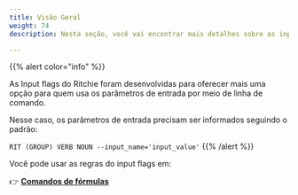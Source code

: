 ```yaml
---
title: Visão Geral
weight: 74
description: Nesta seção, você vai encontrar mais detalhes sobre as input flags

---
```


{{% alert color="info" %}}

As Input flags do Ritchie foram desenvolvidas para oferecer mais uma opção para quem usa os parâmetros de entrada por meio de linha de comando. 

Nesse caso, os parâmetros de entrada precisam ser informados seguindo o padrão:

`RIT (GROUP) VERB NOUN --input_name='input_value'` 
{{% /alert %}}

Você pode usar as regras do input flags em: 

👉 [**Comandos de fórmulas**](/docs-ritchie/pt-br/como/standard-inputs/input-flags/comandos-de-fórmulas/)